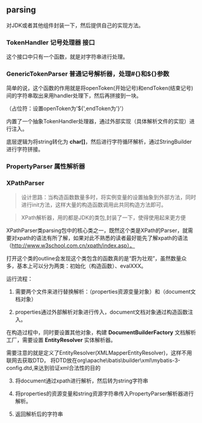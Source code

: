 ## parsing

对JDK或者其他组件封装一下，然后提供自己的实现方法。

### TokenHandler 记号处理器 接口

这个接口中只有一个函数，就是对字符串进行处理。

### GenericTokenParser 普通记号解析器，处理#{}和${}参数

简单的说，这个函数的作用就是将openToken(开始记号)和endToken(结束记号)间的字符串取出来用handler处理下，然后再拼接到一块。

（占位符：设置openToken为'${',endToken为'}'）

内置了一个抽象TokenHandler处理器，通过外部实现（具体解析文件的实现）进行注入。

底层逻辑为将string转化为 **char[]**，然后进行字符循环解析，通过StringBuilder进行字符拼接。

### PropertyParser 属性解析器

### XPathParser

> 设计思路：当构造函数数量多时，将实例变量的设置抽象到外部方法，同时进行init方法，这样大量的构造函数调用此共同构造方法即可。

> XPath解析器，用的都是JDK的类包,封装了一下，使得使用起来更方便

XPathParser类parsing包中的核心类之一，既然这个类是XPath的Parser，就需要对xpath的语法有所了解，如果对此不熟悉的读者最好能先了解xpath的语法（http://www.w3school.com.cn/xpath/index.asp）。

打开这个类的outline会发现这个类包含的函数真的是“蔚为壮观”，虽然数量众多，基本上可以分为两类：初始化（构造函数）、evalXXX。

运行流程：

1. 需要两个文件来进行替换解析：（properties资源变量对象）和（document文档对象）

2. properties通过外部解析对象进行传入，document文档对象通过构造函数注入。

在构造过程中，同时要设置其他对象，构建 **DocumentBuilderFactory** 文档解析工厂，需要设置 **EntityResolver** 实体解析器。

需要注意的就是定义了EntityResolver(XMLMapperEntityResolver)，这样不用联网去获取DTD，
将DTD放在org\apache\ibatis\builder\xml\mybatis-3-config.dtd,来达到验证xml合法性的目的

3. 将document通过xpath进行解析，然后转为string字符串 

4. 将properties的资源变量和string资源字符串传入PropertyParser解析器进行解析。

5. 返回解析后的字符串
